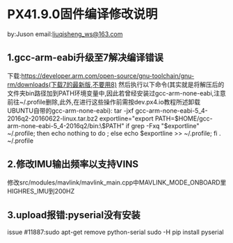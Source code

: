 # PX41.9.0固件编译修改说明
by:Juson email:liuqisheng_ws@163.com
## 1.gcc-arm-eabi升级至7解决编译错误
下载:https://developer.arm.com/open-source/gnu-toolchain/gnu-rm/downloads(下载7的最新版,不要用8)
然后执行以下命令(其实就是将解压后的文件夹bin路径加到PATH环境变量中,因此若曾经安装过gcc-arm-none-eabi,注意前往~/.profile删除,此外,在进行这些操作前需按dev.px4.io教程所述卸载UBUNTU自带的gcc-arm-none-eabi):
tar -jxf gcc-arm-none-eabi-5_4-2016q2-20160622-linux.tar.bz2
exportline="export PATH=$HOME/gcc-arm-none-eabi-5_4-2016q2/bin:\$PATH"
if grep -Fxq "$exportline" ~/.profile; then echo nothing to do ; else echo $exportline >> ~/.profile; fi
. ~/.profile

## 2.修改IMU输出频率以支持VINS
修改src/modules/mavlink/mavlink_main.cpp中MAVLINK_MODE_ONBOARD里HIGHRES_IMU到200HZ

## 3.upload报错:pyserial没有安装
issue #11887:sudo apt-get remove python-serial
	     sudo -H pip install pyserial
